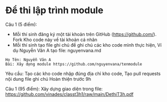 # Để thi lập trình module

Câu 1 (5 điểm):
- Mỗi thí sinh đăng ký một tài khoản trên GitHub (https://github.com/). Fork Kho code này về tài khoản cá nhân
- Mỗi thí sinh tạo file ghi chú để ghi chú các kho code mình thực hiện, Ví dụ Nguyễn Văn A tạo file: nguyenvana.md
```
Họ Tên: Nguyễn Văn A
Bài: Xây dựng module https://github.com/nguyenvana/tenmodule

```
Yêu cầu: Tạo các kho code nhập đúng địa chỉ kho code, Tạo pull requests nội dung file ghi chú Hoàn thiện trước 9h

Câu 1 (95 điểm):
Xây dựng giao diện trong file: https://github.com/vinades/classt3h1/raw/main/DethiT3h.pdf
